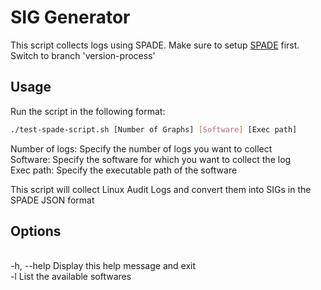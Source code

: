 # SIG Generator

This script collects logs using SPADE. Make sure to setup [SPADE](https://github.com/zeerakb1/SPADE.git) first. Switch to branch 'version-process'

## Usage

Run the script in the following format:

```bash
./test-spade-script.sh [Number of Graphs] [Software] [Exec path]
```

Number of logs:  Specify the number of logs you want to collect <br>
Software: Specify the software for which you want to collect the log <br>
Exec path:  Specify the executable path of the software <br>

This script will collect Linux Audit Logs and convert them into SIGs in the SPADE JSON format <br>

## Options
<br>
-h, --help    Display this help message and exit <br>
-l   List the available softwares



